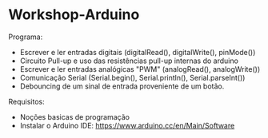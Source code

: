 # Workshop-Arduino

Programa:
- Escrever e ler entradas digitais (digitalRead(), digitalWrite(), pinMode())
- Circuito Pull-up e uso das resistências pull-up internas do arduino
- Escrever e ler entradas analógicas "PWM" (analogRead(), analogWrite())
- Comunicação Serial (Serial.begin(), Serial.println(), Serial.parseInt())
- Debouncing de um sinal de entrada proveniente de um botão.

Requisitos:
- Noções basicas de programação
- Instalar o Arduino IDE: https://www.arduino.cc/en/Main/Software
